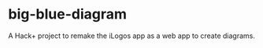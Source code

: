 big-blue-diagram
================

A Hack+ project to remake the iLogos app as a web app to create diagrams.
